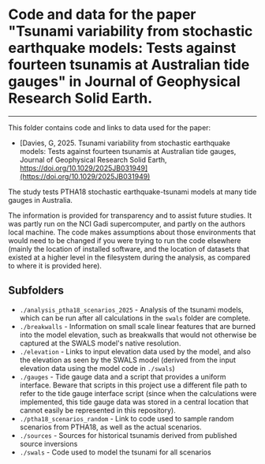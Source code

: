 # Code and data for the paper "Tsunami variability from stochastic earthquake models: Tests against fourteen tsunamis at Australian tide gauges" in Journal of Geophysical Research Solid Earth.
--------------------------------------------------------------------------------------------------------------------

This folder contains code and links to data used for the paper:
* [Davies, G, 2025. Tsunami variability from stochastic earthquake models: Tests against fourteen tsunamis at Australian tide gauges, Journal of Geophysical Research Solid Earth, https://doi.org/10.1029/2025JB031949](https://doi.org/10.1029/2025JB031949)

The study tests PTHA18 stochastic earthquake-tsunami models at many tide gauges in Australia.

The information is provided for transparency and to assist future studies.
It was partly run on the NCI Gadi supercomputer, and partly on the authors
local machine. The code makes assumptions about those environments that would
need to be changed if you were trying to run the code elsewhere (mainly the
location of installed software, and the location of datasets that existed at a
higher level in the filesystem during the analysis, as compared to where it is
provided here).

## Subfolders
* `./analysis_ptha18_scenarios_2025` - Analysis of the tsunami models, which can be run after all calculations in the `swals` folder are complete.
* `./breakwalls` - Information on small scale linear features that are burned into the model elevation, such as breakwalls that would not otherwise be captured at the SWALS model's native resolution.
* `./elevation` - Links to input elevation data used by the model, and also the elevation as seen by the SWALS model (derived from the input elevation data using the model code in `./swals`)
* `./gauges` - Tide gauge data and a script that provides a uniform interface. Beware that scripts in this project use a different file path to refer to the tide gauge interface script (since when the calculations were implemented, this tide gauge data was stored in a central location that cannot easily be represented in this repository). 
* `./ptha18_scenarios_random` - Link to code used to sample random scenarios from PTHA18, as well as the actual scenarios.
* `./sources` - Sources for historical tsunamis derived from published source inversions
* `./swals` - Code used to model the tsunami for all scenarios
